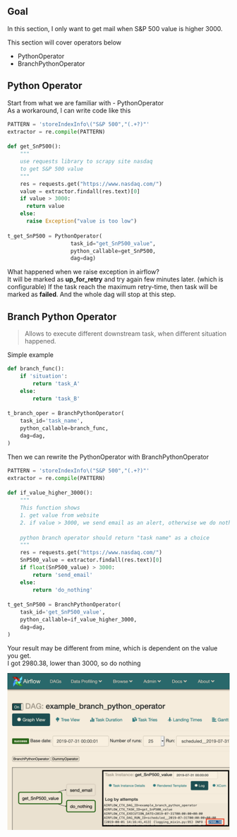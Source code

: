 Goal
------------
In this section, I only want to get mail when S&P 500 value is higher 3000.

This section will cover operators below
- PythonOperator
- BranchPythonOperator


Python Operator
------------
Start from what we are familiar with - PythonOperator
<br>
As a workaround, I can write code like this

```python
PATTERN = 'storeIndexInfo\("S&P 500","(.+?)"'
extractor = re.compile(PATTERN)

def get_SnP500():
    """
    use requests library to scrapy site nasdaq
    to get S&P 500 value
    """
    res = requests.get("https://www.nasdaq.com/")
    value = extractor.findall(res.text)[0]
    if value > 3000:
      return value
    else:
      raise Exception("value is too low")

t_get_SnP500 = PythonOperator(
                    task_id="get_SnP500_value",
                    python_callable=get_SnP500,
                    dag=dag)
```

What happened when we raise exception in airflow?
<br>
It will be marked as **up_for_retry** and try again few minutes later. (which is configurable)
If the task reach the maximum retry-time, then task will be marked as **failed**. And the whole dag will stop at this step.


Branch Python Operator
------------
>   Allows to execute different downstream task, when different situation happened.

Simple example

```python
def branch_func():
    if 'situation':
        return 'task_A'
    else:
        return 'task_B'

t_branch_oper = BranchPythonOperator(
    task_id='task_name',
    python_callable=branch_func,
    dag=dag,
)
```

Then we can rewrite the PythonOperator with BranchPythonOperator

```python
PATTERN = 'storeIndexInfo\("S&P 500","(.+?)"'
extractor = re.compile(PATTERN)

def if_value_higher_3000():
    """
    This function shows
    1. get value from website
    2. if value > 3000, we send email as an alert, otherwise we do nothing

    python branch operator should return "task name" as a choice
    """
    res = requests.get("https://www.nasdaq.com/")
    SnP500_value = extractor.findall(res.text)[0]
    if float(SnP500_value) > 3000:
        return 'send_email'
    else:
        return 'do_nothing'

t_get_SnP500 = BranchPythonOperator(
    task_id='get_SnP500_value',
    python_callable=if_value_higher_3000,
    dag=dag,
)
```

Your result may be different from mine, which is dependent on the value you get.
<br>
I got 2980.38, lower than 3000, so do nothing

![img](imgs/branch.png)

